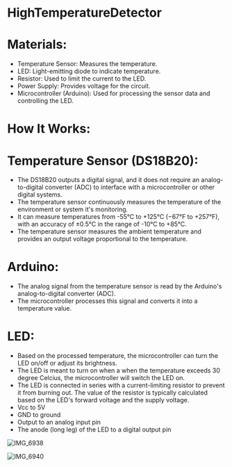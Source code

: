 # HighTemperatureDetector

# Materials:

- Temperature Sensor: Measures the temperature.
- LED: Light-emitting diode to indicate temperature.
- Resistor: Used to limit the current to the LED.
- Power Supply: Provides voltage for the circuit.
-  Microcontroller (Arduino): Used for processing the sensor data and controlling the LED.

  # How It Works:

# Temperature Sensor (DS18B20):

- The DS18B20 outputs a digital signal, and it does not require an analog-to-digital converter (ADC) to interface with a microcontroller or other digital systems.
- The temperature sensor continuously measures the temperature of the environment or system it's monitoring.
- It can measure temperatures from -55°C to +125°C (−67°F to +257°F), with an accuracy of ±0.5°C in the range of -10°C to +85°C.
- The temperature sensor measures the ambient temperature and provides an output voltage proportional to the temperature.

# Arduino:

- The analog signal from the temperature sensor is read by the Arduino's analog-to-digital converter (ADC).
- The microcontroller processes this signal and converts it into a temperature value.

# LED:

- Based on the processed temperature, the microcontroller can turn the LED on/off or adjust its brightness.
- The LED is meant to turn on when a  when the temperature exceeds 30 degree Celcius, the microcontroller will switch the LED on.
- The LED is connected in series with a current-limiting resistor to prevent it from burning out. The value of the resistor is typically calculated based on the LED's forward voltage and the supply voltage.
- Vcc to 5V
- GND to ground
- Output to an analog input pin 
- The anode (long leg) of the LED to a digital output pin

![IMG_6938](https://github.com/user-attachments/assets/18f7538e-1a42-4714-a0db-c819668fe03d)

![IMG_6940](https://github.com/user-attachments/assets/17328589-a98c-40cc-b893-0f812111faf6)
